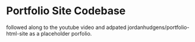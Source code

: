 # Portfolio Site Codebase

followed along to the youtube video and adpated jordanhudgens/portfolio-html-site as a placeholder porfolio.
